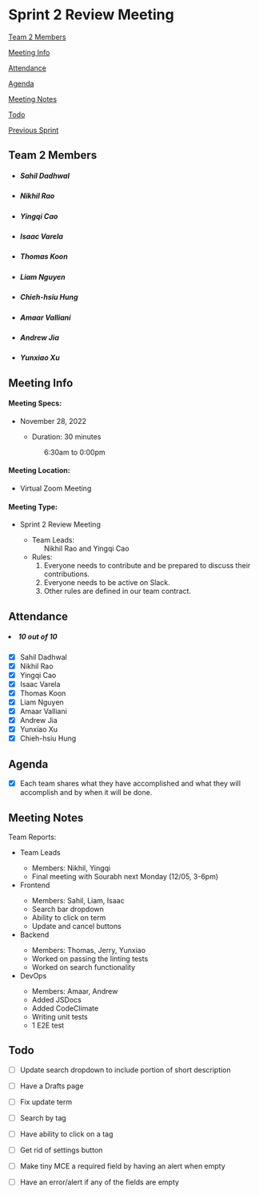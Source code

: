 # Sprint 2 Review Meeting

[Team 2 Members](#team-2-members)

[Meeting Info](#meeting-info)

[Attendance](#attendance)

[Agenda](#agenda)

[Meeting Notes](#meeting-notes)

[Todo](#todo)

[Previous Sprint](https://github.com/cse110-fa22-group2/team2-fa22-cse110/blob/main/admin/meetings/111122-sprint-1-review.md)

## **Team 2 Members**
<ul>

##### <li> *Sahil Dadhwal* </li>
##### <li> *Nikhil Rao* </li>
##### <li> *Yingqi Cao* </li>
##### <li> *Isaac Varela* </li>
##### <li> *Thomas Koon* </li>
##### <li> *Liam Nguyen* </li>
##### <li> *Chieh-hsiu Hung* </li>
##### <li> *Amaar Valliani* </li>
##### <li> *Andrew Jia* </li>
##### <li> *Yunxiao Xu* </li> 
  
</ul>

## **Meeting Info**
#### Meeting Specs: 
<ul>
  <li>November 28, 2022</li>
  <ul>
    <li>Duration: 30 minutes</li>
        <ol>6:30am to 0:00pm<ol>
  </ul>
</ul>

#### Meeting Location: 
<ul>
  <li>Virtual Zoom Meeting </li>
</ul>

#### Meeting Type: 
<ul>
  <li>Sprint 2 Review Meeting</li>
    <ul>
      <li>
      Team Leads: 
        <ol>
            Nikhil Rao and Yingqi Cao
        </ol>
      </li>
      <li>
      Rules: 
        <ol>
            <li>
                Everyone needs to contribute and be prepared to discuss their contributions.
            </li>
            <li>
                Everyone needs to be active on Slack.
            </li>
            <li>
                Other rules are defined in our team contract.
            </li>
        </ol>
      </li>
    </ul>
</ul>	

## **Attendance**
##### <li> *10 out of 10* </li>
- [x] Sahil Dadhwal
- [x] Nikhil Rao
- [x] Yingqi Cao
- [x] Isaac Varela
- [x] Thomas Koon
- [x] Liam Nguyen
- [x] Amaar Valliani
- [x] Andrew Jia
- [x] Yunxiao Xu
- [x] Chieh-hsiu Hung 

## **Agenda**
- [x] Each team shares what they have accomplished and what they will accomplish and by when it will be done.
    
## **Meeting Notes**
Team Reports:
<ul>
    <li>Team Leads</li>
        <ul>
            <li>Members: Nikhil, Yingqi</li>
            <li>Final meeting with Sourabh next Monday (12/05, 3-6pm)</li> 
        </ul>
    <li>Frontend</li>
        <ul>
            <li>Members: Sahil, Liam, Isaac</li>
            <li>Search bar dropdown</li>
            <li>Ability to click on term</li>
            <li>Update and cancel buttons</li>
        </ul>
    <li>Backend</li>
        <ul>
            <li>Members: Thomas, Jerry, Yunxiao</li>
            <li>Worked on passing the linting tests</li>
            <li>Worked on search functionality</li>
        </ul>
    <li>DevOps</li>
        <ul>
            <li>Members: Amaar, Andrew</li>
            <li>Added JSDocs</li>
            <li>Added CodeClimate</li>
            <li>Writing unit tests</li>
            <li>1 E2E test</li>
        </ul>
</ul>
    
    
## **Todo**
- [ ] Update search dropdown to include portion of short description
- [ ] Have a Drafts page
- [ ] Fix update term
- [ ] Search by tag
- [ ] Have ability to click on a tag
- [ ] Get rid of settings button
- [ ] Make tiny MCE a required field by having an alert when empty
- [ ] Have an error/alert if any of the fields are empty

